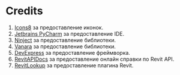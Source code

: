 # Credits

1. [Icons8](https://icons8.com/) за предоставление иконок.  
2. [Jetbrains PyCharm](https://www.jetbrains.com/pycharm) за предоставление IDE.  
3. [Ninject](https://github.com/ninject/Ninject) за предоставление библиотеки.  
4. [Vanara](https://github.com/dahall/vanara) за предоставление библиотеки.  
5. [DevExpress](https://www.devexpress.com/) за предоставление фреймворка.   
6. [RevitAPIDocs](https://www.revitapidocs.com/) за предоставление онлайн справки по Revit API.  
7. [RevitLookup](https://github.com/jeremytammik/RevitLookup) за предоставление плагина Revit.